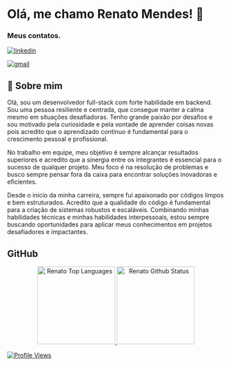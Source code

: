 
# Olá, me chamo Renato Mendes! 👋
### Meus contatos.
[![linkedin](https://img.shields.io/badge/linkedin-0A66C2?style=for-the-badge&logo=linkedin&logoColor=white)](https://www.linkedin.com/)

[![gmail](https://img.shields.io/badge/gmail-1DA1F2?style=for-the-badge&logo=gmail&logoColor=white)](mailto:mendeslrenat@gmail.com)


## 🚀 Sobre mim
Olá, sou um desenvolvedor full-stack com forte habilidade em backend. Sou uma pessoa resiliente e centrada, que consegue manter a calma mesmo em situações desafiadoras. Tenho grande paixão por desafios e sou motivado pela curiosidade e pela vontade de aprender coisas novas pois acredito que o aprendizado contínuo é fundamental para o crescimento pessoal e profissional. 

No trabalho em equipe, meu objetivo é sempre alcançar resultados superiores e acredito que a sinergia entre os integrantes é essencial para o sucesso de qualquer projeto. Meu foco é na resolução de problemas e busco sempre pensar fora da caixa para encontrar soluções inovadoras e eficientes. 

Desde o início da minha carreira, sempre fui apaixonado por códigos limpos e bem estruturados. Acredito que a qualidade do código é fundamental para a criação de sistemas robustos e escaláveis. Combinando minhas habilidades técnicas e minhas habilidades interpessoais, estou sempre buscando oportunidades para aplicar meus conhecimentos em projetos desafiadores e impactantes. 

## GitHub

<div align="center">
 <a href="https://www.linkedin.com/in/renatolmendes/">
  <img height="180em" alt="Renato Top Languages" src="https://github-readme-stats.vercel.app/api/top-langs?username=natomendes&layout=compact&theme=tokyonight&hide_border=true&bg_color=0D1117"/>
  <img height="180em" alt="Renato Github Status" src="https://github-readme-stats.vercel.app/api?username=natomendes&show_icons=true&theme=tokyonight"/>
</div>
 
 
  <!-- <img align="center" src="https://img.shields.io/badge/tailwindcss-%2338B2AC.svg?style=for-the-badge&logo=tailwind-css&logoColor=white" /> --> 
 
 ![Profile Views](https://gpvc.arturio.dev/natomendes)
